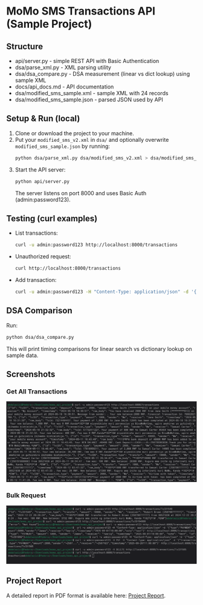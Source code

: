 # MoMo SMS Transactions API (Sample Project)

## Structure
- api/server.py - simple REST API with Basic Authentication
- dsa/parse_xml.py - XML parsing utility
- dsa/dsa_compare.py - DSA measurement (linear vs dict lookup) using sample XML
- docs/api_docs.md - API documentation
- dsa/modified_sms_sample.xml - sample XML with 24 records
- dsa/modified_sms_sample.json - parsed JSON used by API

## Setup & Run (local)
1. Clone or download the project to your machine.
2. Put your `modified_sms_v2.xml` in `dsa/` and optionally overwrite `modified_sms_sample.json` by running:
   ```bash
   python dsa/parse_xml.py dsa/modified_sms_v2.xml > dsa/modified_sms_v2.json
   ```
3. Start the API server:
   ```bash
   python api/server.py
   ```
   The server listens on port 8000 and uses Basic Auth (admin:password123).

## Testing (curl examples)
- List transactions:
  ```bash
  curl -u admin:password123 http://localhost:8000/transactions
  ```
- Unauthorized request:
  ```bash
  curl http://localhost:8000/transactions
  ```
- Add transaction:
  ```bash
  curl -u admin:password123 -H "Content-Type: application/json" -d '{'''type''':'''PAYMENT''','''amount''':5000,'''sender''':'''+2507...''','''receiver''':'''+2507...''','''timestamp''':'''2025-09-01T10:00:00''','''note''':'''test'''}' http://localhost:8000/transactions
  ```

## DSA Comparison
Run:
```bash
python dsa/dsa_compare.py
```
This will print timing comparisons for linear search vs dictionary lookup on sample data.

## Screenshots

### Get All Transactions
![Get All Transactions](images/getall.png)

### Bulk Request
![Bulk Request](images/bulk%20request.png)

## Project Report

A detailed report in PDF format is available here: [Project Report](report.pdf).
